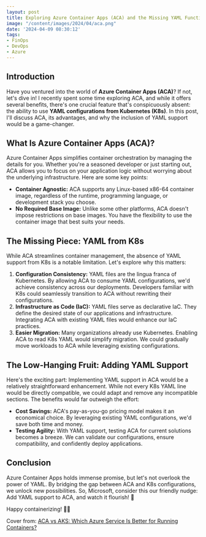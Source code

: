 ```yaml
---
layout: post
title: Exploring Azure Container Apps (ACA) and the Missing YAML Functionality
image: "/content/images/2024/04/aca.png"
date: '2024-04-09 08:30:12'
tags:
- FinOps
- DevOps
- Azure
---
```


## Introduction
Have you ventured into the world of **Azure Container Apps (ACA)**? If not, let's dive in! I recently spent some time exploring ACA, and while it offers several benefits, there's one crucial feature that's conspicuously absent: the ability to use **YAML configurations from Kubernetes (K8s)**. In this post, I'll discuss ACA, its advantages, and why the inclusion of YAML support would be a game-changer.

## What Is Azure Container Apps (ACA)?
Azure Container Apps simplifies container orchestration by managing the details for you. Whether you're a seasoned developer or just starting out, ACA allows you to focus on your application logic without worrying about the underlying infrastructure. Here are some key points:

- **Container Agnostic:** ACA supports any Linux-based x86-64 container image, regardless of the runtime, programming language, or development stack you choose.
- **No Required Base Image:** Unlike some other platforms, ACA doesn't impose restrictions on base images. You have the flexibility to use the container image that best suits your needs.

## The Missing Piece: YAML from K8s
While ACA streamlines container management, the absence of YAML support from K8s is a notable limitation. Let's explore why this matters:

1. **Configuration Consistency:** YAML files are the lingua franca of Kubernetes. By allowing ACA to consume YAML configurations, we'd achieve consistency across our deployments. Developers familiar with K8s could seamlessly transition to ACA without rewriting their configurations.
2. **Infrastructure as Code (IaC):** YAML files serve as declarative IaC. They define the desired state of our applications and infrastructure. Integrating ACA with existing YAML files would enhance our IaC practices.
3. **Easier Migration:** Many organizations already use Kubernetes. Enabling ACA to read K8s YAML would simplify migration. We could gradually move workloads to ACA while leveraging existing configurations.

## The Low-Hanging Fruit: Adding YAML Support
Here's the exciting part: Implementing YAML support in ACA would be a relatively straightforward enhancement. While not every K8s YAML line would be directly compatible, we could adapt and remove any incompatible sections. The benefits would far outweigh the effort:

- **Cost Savings:** ACA's pay-as-you-go pricing model makes it an economical choice. By leveraging existing YAML configurations, we'd save both time and money.
- **Testing Agility:** With YAML support, testing ACA for current solutions becomes a breeze. We can validate our configurations, ensure compatibility, and confidently deploy applications.

## Conclusion
Azure Container Apps holds immense promise, but let's not overlook the power of YAML. By bridging the gap between ACA and K8s configurations, we unlock new possibilities. So, Microsoft, consider this our friendly nudge: Add YAML support to ACA, and watch it flourish! 🌟


Happy containerizing! 🚀🐳

Cover from: [ACA vs AKS: Which Azure Service Is Better for Running Containers?](https://techcommunity.microsoft.com/t5/startups-at-microsoft/aca-vs-aks-which-azure-service-is-better-for-running-containers/ba-p/3815164)